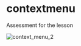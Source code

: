 # contextmenu
Assessment for the lesson

![context_menu_2](https://github.com/user-attachments/assets/f04d7dfd-44da-4730-b896-a4c2a962e7af)
